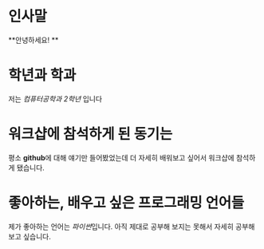 # 인사말
**안녕하세요! **
# 학년과 학과
저는 *컴퓨터공학과 2학년* 입니다
# 워크샵에 참석하게 된 동기는
평소 **github**에 대해 얘기만 들어봤었는데 더 자세히 배워보고 싶어서 워크샵에 참석하게 됐습니다.
# 좋아하는, 배우고 싶은 프로그래밍 언어들
제가 좋아하는 언어는 *파이썬*입니다. 아직 제대로 공부해 보지는 못해서 자세히 공부해보고 싶습니다.
